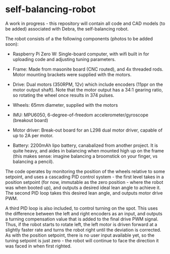 # self-balancing-robot

A work in progress - this repository will contain all code and CAD models (to be added) associated with Debra, the self-balancing robot. 

The robot consists of a the following components (photos to be added soon):

* Raspberry Pi Zero W: Single-board computer, with wifi built in for uploading code and adjusting tuning parameters.

* Frame: Made from masonite board (CNC routed), and 4x threaded rods. Motor mounting brackets were supplied with the motors.

* Drive: Dual motors (350RPM, 12v) which include encoders (11ppr on the motor output shaft). Note that the motor output has a 34:1 gearing ratio, so rotating the wheel once results in 374 pulses.

* Wheels: 65mm diameter, supplied with the motors

* IMU: MPU6050, 6-degree-of-freedom accelerometer/gyroscope (breakout board)

* Motor driver: Break-out board for an L298 dual motor driver, capable of up to 2A per motor.

* Battery: 2200mAh lipo battery, canabalized from another project. It is quite heavy, and aides in balancing when mounted high up on the frame (this makes sense: imagine balancing a broomstick on your finger, vs balancing a pencil).

The code operates by monitoring the position of the wheels relative to some setpoint, and uses a cascading PID control system - the first level takes in a position setpoint (for now, immutable as the zero position - where the robot was when booted up), and outputs a desired ideal lean angle to achieve it. The second PID loop takes this desired lean angle, and outputs motor drive PWM. 

A third PID loop is also included, to control turning on the spot. This uses the difference between the left and right encoders as an input, and outputs a turning compensation value that is added to the final drive PWM signal. Thus, if the robot starts to rotate left, the left motor is driven forward at a slightly faster rate and turns the robot right until the deviation is corrected. As with the position setpoint, there is no user input available yet, so the tuning setpoint is just zero - the robot will continue to face the direction it was faced in when first righted. 
